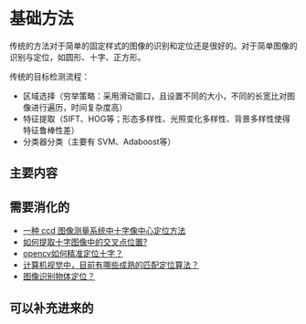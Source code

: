 
# 基础方法

传统的方法对于简单的固定样式的图像的识别和定位还是很好的。对于简单图像的识别与定位，如圆形、十字、正方形。

传统的目标检测流程：


- 区域选择（穷举策略：采用滑动窗口，且设置不同的大小，不同的长宽比对图像进行遍历，时间复杂度高）
- 特征提取（SIFT、HOG等；形态多样性、光照变化多样性、背景多样性使得特征鲁棒性差）
- 分类器分类（主要有 SVM、Adaboost等）


## 主要内容





## 需要消化的

- [一种 ccd 图像测量系统中十字像中心定位方法](https://patents.google.com/patent/CN105160644A/zh)
- [如何提取十字图像中的交叉点位置? ](https://bbs.csdn.net/topics/300102634)
- [opencv如何精准定位十字？](https://www.zhihu.com/question/67545797)
- [计算机视觉中，目前有哪些成熟的匹配定位算法？](https://www.zhihu.com/question/39513724)
- [图像识别物体定位？](https://www.zhihu.com/question/35599739)


## 可以补充进来的
